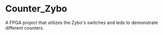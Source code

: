 # Counter_Zybo
A FPGA project that utilizes the Zybo's switches and leds to demonstrate different counters.
